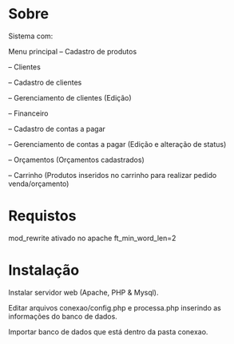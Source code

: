 Sobre
===========
Sistema com:

Menu principal – Cadastro de produtos

– Clientes

– Cadastro de clientes

– Gerenciamento de clientes (Edição)

– Financeiro

– Cadastro de contas a pagar

– Gerenciamento de contas a pagar (Edição e alteração de status)

– Orçamentos (Orçamentos cadastrados)

– Carrinho (Produtos inseridos no carrinho para realizar pedido venda/orçamento)

# Requistos
mod_rewrite ativado no apache
ft_min_word_len=2

# Instalação

Instalar servidor web (Apache, PHP & Mysql).

Editar arquivos conexao/config.php e processa.php inserindo as informações do banco de dados.

Importar banco de dados que está dentro da pasta conexao.
